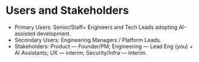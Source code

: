 # Users and Stakeholders
- Primary Users: Senior/Staff+ Engineers and Tech Leads adopting AI-assisted development.
- Secondary Users: Engineering Managers / Platform Leads.
- Stakeholders: Product — Founder/PM; Engineering — Lead Eng (you) + AI Assistants; UX — interim; Security/Infra — interim.
